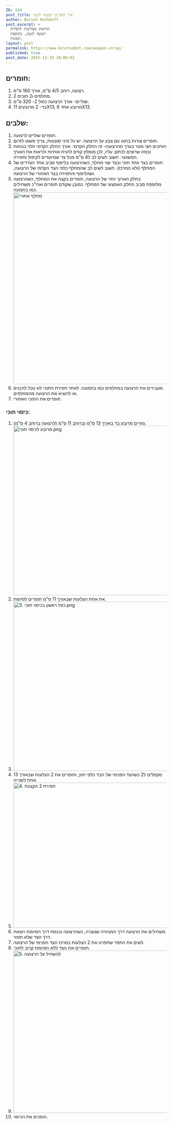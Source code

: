 ```yaml
---
ID: 144
post_title: איך תופרים רצועה לנשק
author: Baruch Rothkoff
post_excerpt: >
  הוראות מפורטות לתפירת
  רצועה לנשק, בתוספת
  תמונות.
layout: post
permalink: https://www.bcsstudent.com/weapon-strap/
published: true
post_date: 2015-12-19 19:00:02
---
```

<h2>חומרים:</h2>

<ol>
<li>רצועה, רוחב 4/5 ס"מ, אורך 160 ס"מ.</li>
<li>2 מחלפים ו2 תוכים.</li>
<li>שוליים- אורך הרצועה כפול 2- 320 ס"מ.</li>
<li>בד- 2 מרובעים 11X13, מרובע אחד 6X13.</li>
</ol>

<h2>שלבים:</h2>

<ol>
<li>תופרים שוליים לרצועה.</li>
<li>תופרים צורות בחוט עם צבע על הרצועה. יש כל מיני סגנונות, צריך פשוט לזרום.</li>
<li>חותכים חצי מטר בערך מהרצועה- זה החלק הקדמי. אורך החלק הקדמי תלוי בנוחות ובמה שרוצים לכתוב עליו, לכן מומלץ קודם להניח אותיות ולראות את האורך המשוער.
חשוב לשים לב ל4 ס"מ מכל צד שמיועדים לקיפול ותפירה.</li>
<li>תופרים בצד אחד תוכי ובצד שני מחלף, כשהרצועה בליפוף סביב אחד הצדדים של המחלף (ולא המרכז).
חשוב לשים לב שהמחלף כלפי הצד הקדמי של הרצועה, ושהליפוף והתפירה בצד האחורי של הרצועה.</li>
<li>בחלק הארוך יותר של הרצועה, תופרים בקצה את המחלף, כשהרצועה מלופפת סביב החלק האמצעי של המחלף. כמובן שקודם תופרים ואח"כ משחילים כמו בתמונה.
<img alt="מחלף אחורי" class="alignnone size-full wp-image-24" height="600" src="https://baruchiro.files.wordpress.com/2015/12/d79ed797d79cd7a3-d790d797d795d7a8d799.png" width="1068"/></li>
<li>מעבירים את הרצועה במחלפים כמו בתמונה. לאחר תפירת התוכי לא נוכל להכניס או להוציא את הרצועה מהמחלפים.</li>
<li>תופרים את התוכי האחורי.</li>
</ol>

<h3>כיסוי תוכי:</h3>

<ol>
<li>גוזרים מרובע בד באורך 13 ס"מ וברוחב 11 ס"מ (לרצועה ברוחב 4 ס"מ).
<img alt="מרובע לכיסוי תוכי.png" class="alignnone size-full wp-image-34" height="530" src="https://baruchiro.files.wordpress.com/2015/12/d79ed7a8d795d791d7a2-d79cd79bd799d7a1d795d799-d7aad795d79bd799.png" width="940"/></li>
<li>את אחת הצלעות שבאורך 11 ס"מ תופרים לסיומת.</li>
<li><img alt="3. כפל ראשון בכיסוי תוכי.png" class="alignnone size-full wp-image-46" height="529" src="https://baruchiro.files.wordpress.com/2015/12/3-d79bd7a4d79c-d7a8d790d7a9d795d79f-d791d79bd799d7a1d795d799-d7aad795d79bd799.png" width="939"/></li>
<li>מקפלים ל2 כשהצד הפנימי של הבד כלפי חוץ, ותופרים את 2 הצלעות שבאורך 13 אחת לשנייה.</li>
<li><img alt="4. תפירת 2 הקצוות" class="alignnone size-full wp-image-47" height="454" src="https://baruchiro.files.wordpress.com/2015/12/4-d7aad7a4d799d7a8d7aa-2-d794d7a7d7a6d795d795d7aa.png" width="935"/></li>
<li>משחילים את הרצועה דרך המנהרה שנוצרה, כשהרצועה נכנסת דרך הסיומת ויוצאת דרך הצד שלא תפור.</li>
<li>לשים את התפר שתפרנו את 2 הצלעות במרכז הצד הפנימי של הרצועה.</li>
<li>תופרים את הצד ללא הסיומת קרוב לתוכי.</li>
<li><img alt="5. להשחיל על הרצועה" class="alignnone size-full wp-image-43" height="508" src="https://baruchiro.files.wordpress.com/2015/12/5-d79cd794d7a9d797d799d79c-d7a2d79c-d794d7a8d7a6d795d7a2d794.png" width="938"/></li>
<li>הופכים את הכיסוי.</li>
</ol>